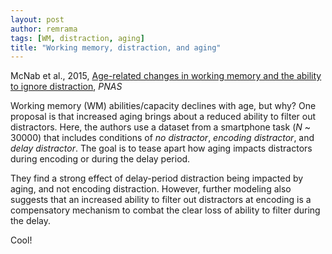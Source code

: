```yaml
---
layout: post
author: remrama
tags: [WM, distraction, aging]
title: "Working memory, distraction, and aging"
---
```


McNab et al., 2015, [Age-related changes in working memory and the ability to ignore distraction](https://doi.oprg/10.1073/pnas.1504162112), _PNAS_

Working memory (WM) abilities/capacity declines with age, but why? One proposal is that increased aging brings about a reduced ability to filter out distractors. Here, the authors use a dataset from a smartphone task (_N_ ~ 30000) that includes conditions of _no distractor_, _encoding distractor_, and _delay distractor_. The goal is to tease apart how aging impacts distractors during encoding or during the delay period.

They find a strong effect of delay-period distraction being impacted by aging, and not encoding distraction. However, further modeling also suggests that an increased ability to filter out distractors at encoding is a compensatory mechanism to combat the clear loss of ability to filter during the delay.

Cool!